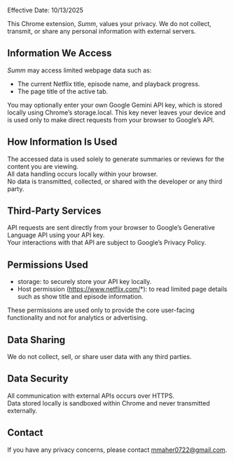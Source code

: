 Effective Date: 10/13/2025

This Chrome extension, _Summ_, values your privacy.
We do not collect, transmit, or share any personal information with external servers.

## Information We Access

_Summ_ may access limited webpage data such as:  
- The current Netflix title, episode name, and playback progress.  
- The page title of the active tab.

You may optionally enter your own Google Gemini API key, which is stored locally using Chrome’s storage.local.
This key never leaves your device and is used only to make direct requests from your browser to Google’s API.

## How Information Is Used

The accessed data is used solely to generate summaries or reviews for the content you are viewing.  
All data handling occurs locally within your browser.  
No data is transmitted, collected, or shared with the developer or any third party.

## Third-Party Services

API requests are sent directly from your browser to Google’s Generative Language API using your API key.  
Your interactions with that API are subject to Google’s Privacy Policy.

## Permissions Used

- storage: to securely store your API key locally.
- Host permission (https://www.netflix.com/*): to read limited page details such as show title and episode information.
  
These permissions are used only to provide the core user-facing functionality and not for analytics or advertising.

## Data Sharing

We do not collect, sell, or share user data with any third parties.

## Data Security

All communication with external APIs occurs over HTTPS.  
Data stored locally is sandboxed within Chrome and never transmitted externally.

## Contact

If you have any privacy concerns, please contact mmaher0722@gmail.com.
